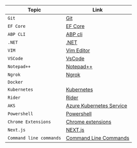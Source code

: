 | Topic                                  | Link                                                                                           |
|----------------------------------------|------------------------------------------------------------------------------------------------|
| `Git`                                  | [Git](Documents/Git.md)                                                                        |
| `EF Core`                              | [EF Core](Documents/EntityFrameworkCore.md)                                                    |
| `ABP CLI`                              | [ABP cli](Documents/ABPcli.md)                                                                 |
| `.NET`                                 | [.NET](Documents/DotNet.md)                                                                    |
| `VIM`                                  | [Vim Editor](VimEditor.md)                                                                     |
| `VSCode`                               | [VsCode](Documents/VsCode.md)                                                                  |
| `Notepad++`                            | [Notepad++](Documents/NotepadPlusPlus.md)                                                      |  
| `Ngrok`                                | [Ngrok](Documents/Ngrok.md)                                                                    |  
| `Docker`                               | |[Docker](Documents/Docker.md)                                                                 |
| `Kubernetes`                           | [Kubernetes](Documents/Kubernetes.md)                                                          |
| `Rider`                                | [Rider](Documents/Rider.md)                                                                    |
| `AKS`                                  | [Azure Kubernetes Service](Documents/AKS.md)                                                   |
| `Powershell`                           | [Powershell](Documents/PowerShell.md)                                                          |
| `Chrome Extensions`                    | [Chrome extensions](Documents/ChromeExtensions.md)                                             |
| `Next.js`                              | [NEXT.js](Documents/NextJs.md)                                                                 |
| `Command line commands`                | [Command Line Commands](Documents/TopTenCommandLineCommands.md)                                |
